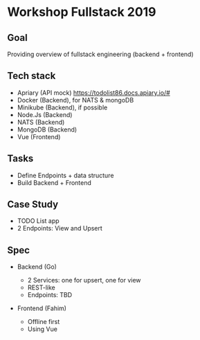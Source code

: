 # Workshop Fullstack 2019

## Goal

Providing overview of fullstack engineering (backend + frontend)

## Tech stack

* Apriary (API mock) https://todolist86.docs.apiary.io/#
* Docker (Backend), for NATS & mongoDB
* Minikube (Backend), if possible
* Node.Js (Backend)
* NATS (Backend)
* MongoDB (Backend)
* Vue (Frontend)

## Tasks

* Define Endpoints + data structure
* Build Backend + Frontend

## Case Study

* TODO List app
* 2 Endpoints: View and Upsert

## Spec

* Backend (Go)
    - 2 Services: one for upsert, one for view
    - REST-like
    - Endpoints: TBD

* Frontend (Fahim)
    - Offline first
    - Using Vue
